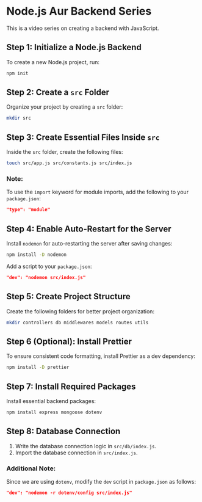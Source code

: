 # Node.js Aur Backend Series

This is a video series on creating a backend with JavaScript.

## Step 1: Initialize a Node.js Backend
To create a new Node.js project, run:
```bash
npm init
```

## Step 2: Create a `src` Folder
Organize your project by creating a `src` folder:
```bash
mkdir src
```

## Step 3: Create Essential Files Inside `src`
Inside the `src` folder, create the following files:
```bash
touch src/app.js src/constants.js src/index.js
```

### Note:
To use the `import` keyword for module imports, add the following to your `package.json`:
```json
"type": "module"
```

## Step 4: Enable Auto-Restart for the Server
Install `nodemon` for auto-restarting the server after saving changes:
```bash
npm install -D nodemon
```
Add a script to your `package.json`:
```json
"dev": "nodemon src/index.js"
```

## Step 5: Create Project Structure
Create the following folders for better project organization:
```bash
mkdir controllers db middlewares models routes utils
```

## Step 6 (Optional): Install Prettier
To ensure consistent code formatting, install Prettier as a dev dependency:
```bash
npm install -D prettier
```

## Step 7: Install Required Packages
Install essential backend packages:
```bash
npm install express mongoose dotenv
```

## Step 8: Database Connection
1. Write the database connection logic in `src/db/index.js`.
2. Import the database connection in `src/index.js`.

### Additional Note:
Since we are using `dotenv`, modify the `dev` script in `package.json` as follows:
```json
"dev": "nodemon -r dotenv/config src/index.js"
```

